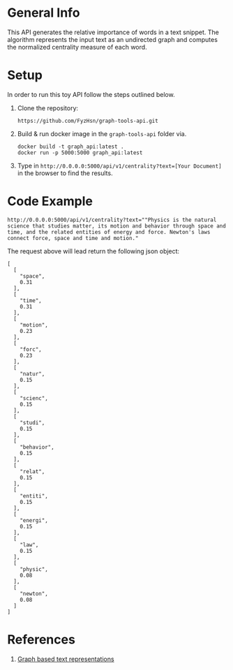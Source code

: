 # General Info
This API generates the relative importance of words in a text snippet. The
algorithm represents the input text as an undirected graph and computes
 the normalized centrality measure of each word.

# Setup
In order to run this toy API follow the steps outlined below. 

1. Clone the repository: 
   ```
   https://github.com/FyzHsn/graph-tools-api.git
   ```

2. Build & run docker image in the `graph-tools-api` folder via.
   ```
   docker build -t graph_api:latest .
   docker run -p 5000:5000 graph_api:latest
   ```
3. Type in `http://0.0.0.0:5000/api/v1/centrality?text=[Your Document]` in
 the browser to find the results. 


# Code Example
`http://0.0.0.0:5000/api/v1/centrality?text=""Physics is the natural science that studies matter, its motion and behavior through space and time, and the related entities of energy and force. Newton's laws connect force, space and time and motion."` 
 
The request above will lead return the following json object:
```buildoutcfg
[
  [
    "space", 
    0.31
  ], 
  [
    "time", 
    0.31
  ], 
  [
    "motion", 
    0.23
  ], 
  [
    "forc", 
    0.23
  ], 
  [
    "natur", 
    0.15
  ], 
  [
    "scienc", 
    0.15
  ], 
  [
    "studi", 
    0.15
  ], 
  [
    "behavior", 
    0.15
  ], 
  [
    "relat", 
    0.15
  ], 
  [
    "entiti", 
    0.15
  ], 
  [
    "energi", 
    0.15
  ], 
  [
    "law", 
    0.15
  ], 
  [
    "physic", 
    0.08
  ], 
  [
    "newton", 
    0.08
  ]
]
```

 
# References
1.  [Graph based text representations](http://www.lix.polytechnique.fr/~mvazirg/gow_tutorial_webconf_2018.pdf) 
 
